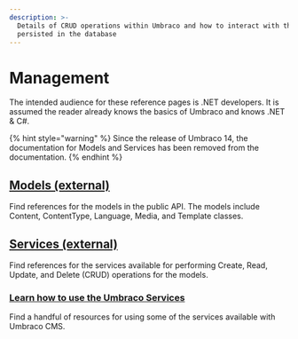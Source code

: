```yaml
---
description: >-
  Details of CRUD operations within Umbraco and how to interact with the data
  persisted in the database
---
```


# Management

The intended audience for these reference pages is .NET developers. It is assumed the reader already knows the basics of Umbraco and knows .NET & C#.

{% hint style="warning" %}
Since the release of Umbraco 14, the documentation for Models and Services has been removed from the documentation.
{% endhint %}

## [Models (external)](https://apidocs.umbraco.com/v14/csharp/api/Umbraco.Cms.Core.Models.html)

Find references for the models in the public API. The models include Content, ContentType, Language, Media, and Template classes.

## [Services (external)](https://apidocs.umbraco.com/v14/csharp/api/Umbraco.Cms.Core.Services.html)

Find references for the services available for performing Create, Read, Update, and Delete (CRUD) operations for the models.

### [Learn how to use the Umbraco Services](using-services/)

Find a handful of resources for using some of the services available with Umbraco CMS.
